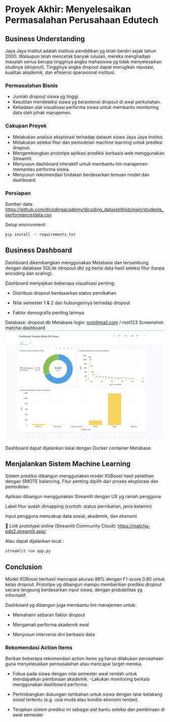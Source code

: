 # Proyek Akhir: Menyelesaikan Permasalahan Perusahaan Edutech

## Business Understanding
Jaya Jaya Institut adalah institusi pendidikan yg telah berdiri sejak tahun 2000. Walaupun telah mencetak banyak lulusan, mereka menghadapi masalah serius berupa tingginya angka mahasiswa yg tidak menyelesaikan studinya (*dropout*). Tingginya angka dropout dapat merugikan reputasi, kualitas akademik, dan efisiensi operasional institusi.

### Permasalahan Bisnis

- Jumlah dropout siswa yg tinggi.
- Kesulitan mendeteksi siswa yg berpotensi dropout di awal perkuliahan.
- Ketiadaan alat visualisasi performa siswa untuk membantu monitoring data oleh pihak manajemen.

### Cakupan Proyek
- Melakukan analisis eksplorasi terhadap dataset siswa Jaya Jaya Institut.
- Melakukan seleksi fitur dan pemodelan machine learning untuk prediksi dropout.
- Mengembangkan prototipe aplikasi prediksi berbasis web menggunakan Streamlit.
- Menyusun dashboard interaktif untuk membantu tim manajemen memantau performa siswa.
- Menyusun rekomendasi tindakan berdasarkan temuan model dan dashboard.

### Persiapan

Sumber data: https://github.com/dicodingacademy/dicoding_dataset/blob/main/students_performance/data.csv

Setup environment:
```bash
pip install -r requirements.txt
```

## Business Dashboard
Dashboard dikembangkan menggunakan Metabase dan tersambung dengan database SQLite (dropout.db) yg berisi data hasil seleksi fitur (tanpa encoding dan scaling).

Dashboard menyajikan beberapa visualisasi penting:

- Distribusi dropout berdasarkan status pernikahan

- Nilai semester 1 & 2 dan hubungannya terhadap dropout

- Faktor demografis penting lainnya

Database: dropout.db
Metabase login: root@mail.com / root123
Screenshot: matcha-dashboard
![screenshoot Dashboard](itsMatcha_dashboard.jpg)

Dashboard dapat dijalankan lokal dengan Docker container Metabase.

## Menjalankan Sistem Machine Learning
Sistem prediksi dibangun menggunakan model XGBoost hasil pelatihan dengan SMOTE balancing. Fitur penting dipilih dari proses eksplorasi dan pemodelan.

Aplikasi dibangun menggunakan Streamlit dengan UX yg ramah pengguna:

Label fitur sudah dimapping (contoh: status pernikahan, jenis kelamin)

Input pengguna mencakup data sosial, akademik, dan ekonomi

🔗 Link prototype online (Streamlit Community Cloud):
https://matcha-pds2.streamlit.app/

Atau dapat dijalankan local :

```bash
streamlit run app.py
```

## Conclusion
Model XGBoost berhasil mencapai akurasi 88% dengan F1-score 0.80 untuk kelas dropout. Prototipe yg dibangun mampu memberikan prediksi dropout secara langsung berdasarkan input siswa, dengan probabilitas yg informatif.

Dashboard yg dibangun juga membantu tim manajemen untuk:

- Memahami sebaran faktor dropout

- Mengamati performa akademik awal

- Menyusun intervensi dini berbasis data

### Rekomendasi Action Items
Berikan beberapa rekomendasi action items yg harus dilakukan perusahaan guna menyelesaikan permasalahan atau mencapai target mereka.
- Fokus pada siswa dengan nilai semester awal rendah untuk mendapatkan pembinaan akademik.
-Lakukan monitoring berkala menggunakan dashboard performa.

- Pertimbangkan dukungan tambahan untuk siswa dengan latar belakang sosial tertentu (e.g. usia muda atau kondisi ekonomi rentan).

- Terapkan sistem prediksi ini sebagai alat bantu seleksi dan pembinaan di awal semester